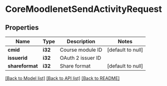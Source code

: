 # CoreMoodlenetSendActivityRequest

## Properties

Name | Type | Description | Notes
------------ | ------------- | ------------- | -------------
**cmid** | **i32** | Course module ID | [default to null]
**issuerid** | **i32** | OAuth 2 issuer ID | 
**shareformat** | **i32** | Share format | [default to null]

[[Back to Model list]](../README.md#documentation-for-models) [[Back to API list]](../README.md#documentation-for-api-endpoints) [[Back to README]](../README.md)


